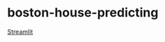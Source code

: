 # boston-house-predicting
[Streamlit](https://freckledme-boston-house-predicting-streamlitinterface-7s725y.streamlit.app/)
